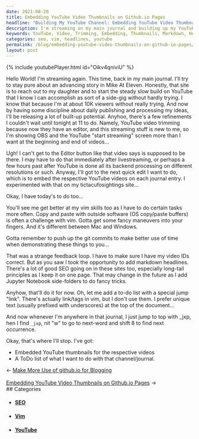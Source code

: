 ```yaml
---
date: 2021-08-20
title: Embedding YouTube Video Thumbnails on Github.io Pages
headline: "Building My YouTube Channel: Embedding YouTube Video Thumbnails on Github.io Pages"
description: I'm streaming on my main journal and building up my YouTube channel by experimenting with video trimming, embedding thumbnails, adding markdown headlines, and creating a to-do list. Come check out my blog post to see how I'm making it happen!
keywords: YouTube, Video, Trimming, Embedding, Thumbnails, Markdown, Headlines, SEO, Vim, Copy, Paste, To-Do, List, Channel, Journal, Streaming
categories: seo, vim, headlines, youtube
permalink: /blog/embedding-youtube-video-thumbnails-on-github-io-pages/
layout: post
---
```



{% include youtubePlayer.html id="Oikv4qniviU" %}

Hello World! I'm streaming again. This time, back in my main journal. I'll try
to stay pure about an advancing story in Mike At Eleven. Honestly, that site is
to reach out to my daughter and to start the steady slow build on YouTube that
I know I can accomplish as sort of a side-gig without hardly trying. I know
that because I'm at about 10K viewers without really trying. And now by having
some discipline about daily publishing and processing my ideas, I'll be
releasing a lot of built-up potential. Anyhoo, there's a few refinements I
couldn't wait until tonight at 11 to do. Namely, YouTube video trimming because
now they have an editor, and this streaming stuff is new to me, so I'm showing
OBS and the YouTube "start streaming" screen more than I want at the beginning
and end of videos...

Ugh! I can't get to the Editor button like that video says is supposed to be
there. I may have to do that immediately after livestreaming, or perhaps a few
hours past after YouTube is done all its backend processing on different
resolutions or such. Anyway, I'll got to the next quick edit I want to do,
which is to embed the respective YouTube videos on each journal entry. I
experimented with that on my tictacufosightings site...

Okay, I have today's to do too...

You'll see me get better at my vim skills too as I have to do certain tasks
more often. Copy and paste with outside software (OS copy/paste buffers) is
often a challenge with vim. Gotta get some fancy maneuvers into your fingers.
And it's different between Mac and Windows.

Gotta remember to push up the git commits to make better use of time when
demonstrating these things to you...

That was a strange feedback loop. I have to make sure I have my video IDs
correct. But as you saw I took the opportunity to add markdown headlines.
There's a lot of good SEO going on in these sites too, especially long-tail
principles as I keep it on one page. That may change in the future as I add
Jupyter Notebook side-folders to do fancy tricks.

Anyhow, that'll do it for now. Oh, let me add a to-do list with a special jump
"link". There's actually link/tags in vim, but I don't use them. I prefer
unique text (usually prefixed with underscores) at the top of the document...

And now whenever I'm anywhere in that journal, I just jump to top with _jxp,
hen I find `_jxp`, nit "w" to go to next-word and shift 8 to find next
occurrence.

Okay, that's where I'll stop. I've got:

- Embedded YouTube thumbnails for the respective videos
- A ToDo list of what I want to do with that channel/journal.

<div class="arrow-links"><div class="post-nav-prev"><span class="arrow">&larr;&nbsp;</span><a href="/blog/make-more-use-of-github-io-for-blogging/">Make More Use of github.io for Blogging</a></div> &nbsp; <div class="post-nav-next"><a href="/blog/embedding-youtube-video-thumbnails-on-github-io-pages/">Embedding YouTube Video Thumbnails on Github.io Pages</a><span class="arrow">&nbsp;&rarr;</span></div></div>
## Categories

<ul>
<li><h4><a href='/seo/'>SEO</a></h4></li>
<li><h4><a href='/vim/'>Vim</a></h4></li>
<li><h4><a href='/youtube/'>YouTube</a></h4></li></ul>